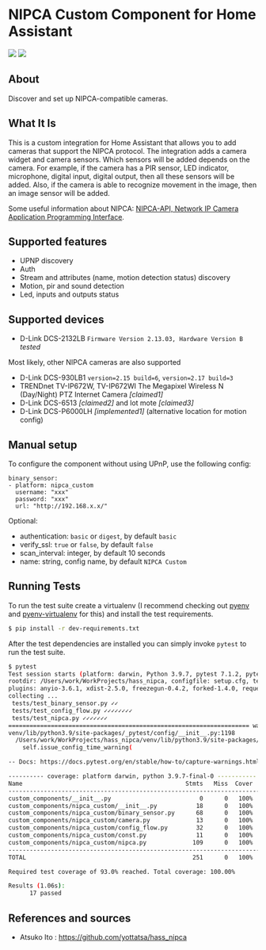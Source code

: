 # NIPCA Custom Component for Home Assistant

[![](https://img.shields.io/github/license/uncle-yura/nipca_custom?style=for-the-badge)](LICENSE)
[![](https://img.shields.io/github/workflow/status/uncle-yura/nipca_custom/Python%20package?style=for-the-badge)](https://github.com/uncle-yura/nipca_custom/actions)

## About

Discover and set up NIPCA-compatible cameras.

## What It Is

This is a custom integration for Home Assistant that allows you to add cameras that support the NIPCA protocol. The integration adds a camera widget and camera sensors. Which sensors will be added depends on the camera. For example, if the camera has a PIR sensor, LED indicator, microphone, digital input, digital output, then all these sensors will be added. Also, if the camera is able to recognize movement in the image, then an image sensor will be added.

Some useful information about NIPCA: [NIPCA-API, Network IP Camera Application Programming Interface](http://gurau-audibert.hd.free.fr/josdblog/wp-content/uploads/2013/09/CGI_2121.pdf).

## Supported features

* UPNP discovery
* Auth
* Stream and attributes (name, motion detection status) discovery
* Motion, pir and sound detection
* Led, inputs and outputs status

## Supported devices

* D-Link DCS-2132LB `Firmware Version 2.13.03, Hardware Version B` *tested*

Most likely, other NIPСA cameras are also supported
* D-Link DCS-930LB1 `version=2.15 build=6`, `version=2.17 build=3`
* TRENDnet TV-IP672W, TV-IP672WI The Megapixel Wireless N (Day/Night) PTZ Internet Camera *[claimed1]*
* D-Link DCS-6513 *[claimed2]* and lot mote *[claimed3]*
* D-Link DCS-P6000LH *[implemented1]* (alternative location for motion config)

## Manual setup

To configure the component without using UPnP, use the following config:
```
binary_sensor:
- platform: nipca_custom
  username: "xxx"
  password: "xxx"
  url: "http://192.168.x.x/"
```

Optional:
* authentication: `basic` or `digest`, by default `basic`
* verify_ssl: `true` or `false`, by default `false`
* scan_interval: integer, by default 10 seconds
* name: string, config name, by default `NIPCA Custom`

## Running Tests

To run the test suite create a virtualenv (I recommend checking out [pyenv](https://github.com/pyenv/pyenv) and [pyenv-virtualenv](https://github.com/pyenv/pyenv-virtualenv) for this) and install the test requirements.

```bash
$ pip install -r dev-requirements.txt
```

After the test dependencies are installed you can simply invoke `pytest` to run
the test suite.

```bash
$ pytest
Test session starts (platform: darwin, Python 3.9.7, pytest 7.1.2, pytest-sugar 0.9.5)
rootdir: /Users/work/WorkProjects/hass_nipca, configfile: setup.cfg, testpaths: tests
plugins: anyio-3.6.1, xdist-2.5.0, freezegun-0.4.2, forked-1.4.0, requests-mock-1.9.2, homeassistant-custom-component-0.11.2, sugar-0.9.5, timeout-2.1.0, test-groups-1.0.3, respx-0.19.2, aiohttp-0.3.0, socket-0.5.1, cov-3.0.0, httpx-0.21.0
collecting ... 
 tests/test_binary_sensor.py ✓✓                                                                                                             12% █▎        
 tests/test_config_flow.py ✓✓✓✓✓✓✓✓                                                                                                         59% █████▉    
 tests/test_nipca.py ✓✓✓✓✓✓✓                                                                                                               100% ██████████
==================================================================== warnings summary ====================================================================
venv/lib/python3.9/site-packages/_pytest/config/__init__.py:1198
  /Users/work/WorkProjects/hass_nipca/venv/lib/python3.9/site-packages/_pytest/config/__init__.py:1198: PytestRemovedIn8Warning: The --strict option is deprecated, use --strict-markers instead.
    self.issue_config_time_warning(

-- Docs: https://docs.pytest.org/en/stable/how-to/capture-warnings.html

---------- coverage: platform darwin, python 3.9.7-final-0 -----------
Name                                              Stmts   Miss  Cover   Missing
-------------------------------------------------------------------------------
custom_components/__init__.py                         0      0   100%
custom_components/nipca_custom/__init__.py           18      0   100%
custom_components/nipca_custom/binary_sensor.py      68      0   100%
custom_components/nipca_custom/camera.py             13      0   100%
custom_components/nipca_custom/config_flow.py        32      0   100%
custom_components/nipca_custom/const.py              11      0   100%
custom_components/nipca_custom/nipca.py             109      0   100%
-------------------------------------------------------------------------------
TOTAL                                               251      0   100%

Required test coverage of 93.0% reached. Total coverage: 100.00%

Results (1.06s):
      17 passed
```

## References and sources

* Atsuko Ito : <https://github.com/yottatsa/hass_nipca>